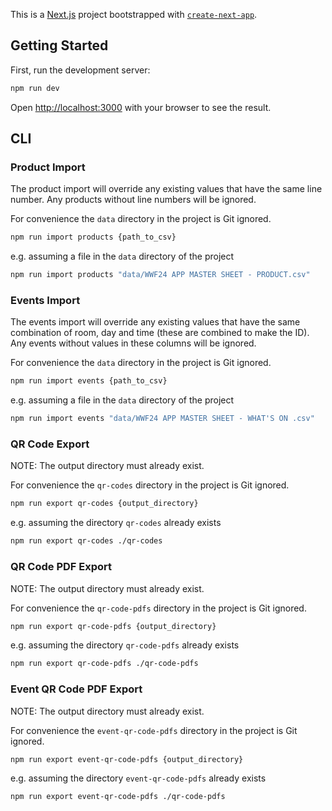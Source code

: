 This is a [Next.js](https://nextjs.org/) project bootstrapped with [`create-next-app`](https://github.com/vercel/next.js/tree/canary/packages/create-next-app).

## Getting Started

First, run the development server:

```bash
npm run dev
```

Open [http://localhost:3000](http://localhost:3000) with your browser to see the result.

## CLI

### Product Import

The product import will override any existing values that have the same line number. Any products without line numbers will be ignored.

For convenience the `data` directory in the project is Git ignored.

```bash
npm run import products {path_to_csv}
```

e.g. assuming a file in the `data` directory of the project

```bash
npm run import products "data/WWF24 APP MASTER SHEET - PRODUCT.csv"
```

### Events Import

The events import will override any existing values that have the same combination of room, day and time (these are combined to make the ID). Any events without values in these columns will be ignored.

For convenience the `data` directory in the project is Git ignored.

```bash
npm run import events {path_to_csv}
```

e.g. assuming a file in the `data` directory of the project

```bash
npm run import events "data/WWF24 APP MASTER SHEET - WHAT'S ON .csv"
```

### QR Code Export

NOTE: The output directory must already exist.

For convenience the `qr-codes` directory in the project is Git ignored.

```bash
npm run export qr-codes {output_directory}
```

e.g. assuming the directory `qr-codes` already exists

```bash
npm run export qr-codes ./qr-codes
```

### QR Code PDF Export

NOTE: The output directory must already exist.

For convenience the `qr-code-pdfs` directory in the project is Git ignored.

```bash
npm run export qr-code-pdfs {output_directory}
```

e.g. assuming the directory `qr-code-pdfs` already exists

```bash
npm run export qr-code-pdfs ./qr-code-pdfs
```

### Event QR Code PDF Export

NOTE: The output directory must already exist.

For convenience the `event-qr-code-pdfs` directory in the project is Git ignored.

```bash
npm run export event-qr-code-pdfs {output_directory}
```

e.g. assuming the directory `event-qr-code-pdfs` already exists

```bash
npm run export event-qr-code-pdfs ./qr-code-pdfs
```

